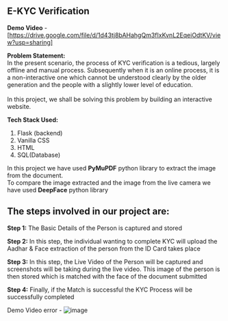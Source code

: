 ## E-KYC Verification

**Demo Video** - [https://drive.google.com/file/d/1d43tj8bAHahgQm3fIxKvnL2EqeiOdtKV/view?usp=sharing]


**Problem Statement:**<br>
In the present scenario, the process of KYC verification is a tedious, largely offline and manual process. Subsequently when it is an online process, it is a non-interactive one which cannot be understood clearly by the older generation and the people with a slightly lower level of education.<br>  
In this project, we shall be solving this problem by building an interactive website.

**Tech Stack Used:**

 1. Flask (backend)
 2. Vanilla CSS
 3. HTML
 4. SQL(Database)
 
 In this project we have used **PyMuPDF** python library to extract the image from the document.<br> 
 To compare the image extracted and the image from the live camera we have used **DeepFace** python library
 
## The steps involved in our project are: <br>	

**Step 1:** The Basic Details of the Person is captured and stored <br>

**Step 2:** In this step, the individual wanting to complete KYC will upload the Aadhar & Face extraction of the person from the ID Card takes place<br>

**Step 3:** In this step, the Live Video of the Person will be captured and screenshots will be taking during the live video. This image of the person is then stored which is matched with the face of the document submitted<br>

**Step 4:** Finally, if the Match is successful the KYC Process will be successfully completed

Demo Video error - ![image](https://github.com/nt6095/e-KYC-verification/assets/103754282/79f55efa-037e-4875-b21e-a83369fb53e8)


 
